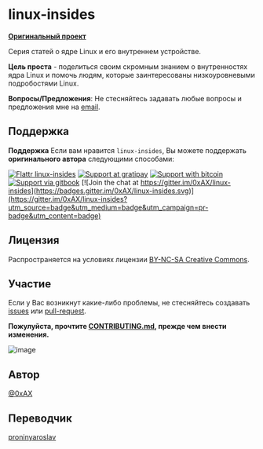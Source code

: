 linux-insides
===============

**[Оригинальный проект](https://github.com/0xAX/linux-insides)**

Серия статей о ядре Linux и его внутреннем устройстве.


**Цель проста** - поделиться своим скромным знанием о внутренностях ядра Linux и помочь людям, которые заинтересованы низкоуровневыми подробостями Linux.

**Вопросы/Предложения**: Не стесняйтесь задавать любые вопросы и предложения мне на [email](mailto:proninyaroslav@mail.ru).

Поддержка
-------

**Поддержка** Если вам нравится `linux-insides`, Вы можете поддержать **оригинального автора** следующими способами:

[![Flattr linux-insides](https://img.shields.io/badge/donate-flattr-green.svg)](https://flattr.com/submit/auto?user_id=0xAX&url=https://github.com/0xAX/linux-insides/&title=linux-insed) [![Support at gratipay](https://img.shields.io/gratipay/0xAX.svg)](https://gratipay.com/~0xAX/) [![Support with bitcoin](https://img.shields.io/badge/donate-bitcoin-green.svg)](https://www.coinbase.com/checkouts/0bfa452a41cf52c0b3f99500b4f31685) [![Support via gitbook](https://img.shields.io/badge/donate-gitbook-green.svg)](https://gumroad.com/l/gitbook_54c9232c1db1670300055523?wanted=true) [![Join the chat at https://gitter.im/0xAX/linux-insides](https://badges.gitter.im/0xAX/linux-insides.svg)](https://gitter.im/0xAX/linux-insides?utm_source=badge&utm_medium=badge&utm_campaign=pr-badge&utm_content=badge)

Лицензия
-------------

Распространяется на условиях лицензии [BY-NC-SA Creative Commons](http://creativecommons.org/licenses/by-nc-sa/4.0/).

Участие
--------------

Если у Вас возникнут какие-либо проблемы, не стесняйтесь создавать [issues](https://github.com/proninyaroslav/linux-insides-ru) или [pull-request](https://github.com/proninyaroslav/linux-insides-ru/pulls).

**Пожулуйста, прочтите [CONTRIBUTING.md](https://github.com/proninyaroslav/linux-insides-ru/blob/master/CONTRIBUTING.md), прежде чем внести изменения.**

![image](http://oi58.tinypic.com/23upobq.jpg)

Автор
---------------

[@0xAX](https://twitter.com/0xAX)

Переводчик
---------------
[proninyaroslav](https://github.com/proninyaroslav)
